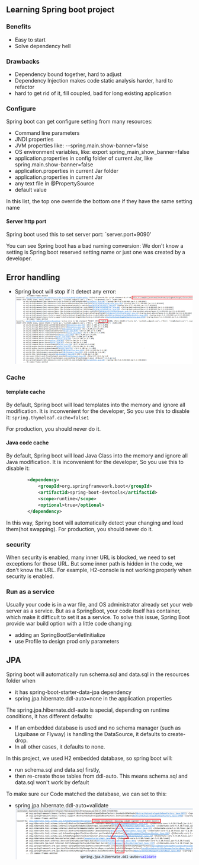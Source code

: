 ## Learning Spring boot project

### Benefits
- Easy to start
- Solve dependency hell

### Drawbacks
- Dependency bound together, hard to adjust
- Dependency Injection makes code static analysis harder, hard to refactor
- hard to get rid of it, fill coupled, bad for long existing application

### Configure
Spring boot can get configure setting from many resources:
- Command line parameters
- JNDI properties
- JVM properties like: --spring.main.show-banner=false
- OS environment variables, like: export spring_main_show_banner=false
- application.properties in config folder of current Jar, like spring.main.show-banner=false
- application.properties in current Jar folder
- application.properties in current Jar
- any text file in @PropertySource
- default value

In this list, the top one override the bottom one if they have the same setting name

#### Server http port
Spring boot used this to set server port:
`server.port=9090'

You can see Spring boot has a bad naming conversion: 
We don't know a setting is Spring boot reserved setting name or just one was created by a developer.  

## Error handling
- Spring boot will stop if it detect any error: <img src="img/springBootStartError.png">



### Cache
#### template cache
By default, Spring boot will load templates into the memory and ignore all modification. 
It is inconvenient for the developer, So you use this to disable it:
`spring.thymeleaf.cache=false1`

For production, you should never do it.

#### Java code cache
By default, Spring boot will load Java Class into the memory and ignore all Java modification.
It is inconvenient for the developer, So you use this to disable it:
```xml
		<dependency>
			<groupId>org.springframework.boot</groupId>
			<artifactId>spring-boot-devtools</artifactId>
			<scope>runtime</scope>
			<optional>true</optional>
		</dependency>
```

In this way, Spring boot will automatically detect your changing and load them(hot swapping).
For production, you should never do it.

### security
When security is enabled, many inner URL is blocked, we need to set exceptions for those URL. 
But some inner path is hidden in the code, we don't know the URL. 
For example, H2-console is not working properly when security is enabled.

### Run as a service
Usually your code is in a war file, and OS administrator already set your web server as a service.
But as a SpringBoot, your code itself has container, which make it difficult to set it as a service.
To solve this issue, Spring Boot provide war build option with a little code changing: 
- adding an SpringBootServletInitialize
- use Profile to design prod only parameters

## JPA
Spring boot will automatically run schema.sql and data.sql in the resources folder when 
- it has spring-boot-starter-data-jpa dependency
- spring.jpa.hibernate.ddl-auto=none in the application.properties

The spring.jpa.hibernate.ddl-auto is special, depending on runtime conditions, it has different defaults:
- If an embedded database is used and no schema manager (such as Liquibase or Flyway) is handling the DataSource, it defaults to create-drop. 
- In all other cases, it defaults to none.

In this project, we used H2 embedded database, so spring boot will:
- run schema.sql and data.sql firstly, 
- then re-create those tables from ddl-auto.
This means schema.sql and data.sql won't work by default

To make sure our Code matched the database, we can set to this:
- spring.jpa.hibernate.ddl-auto=validate<img src="img/schema_validate_failure.png">



